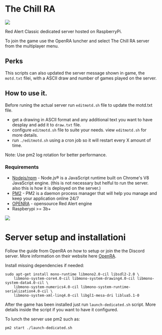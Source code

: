 # The Chill RA
![](https://cncnet.org/images/games/red-alert/logo.png)

Red Alert Classic dedicated server hosted on RaspberryPi. 

To join the game use the OpenRA luncher and select The Chill RA server from the multiplayer menu.

## Perks

This scripts can also updated the server message shown in game, the `motd.txt` filei, with a ASCII draw and number of games played on the server. 

## How to use it.

Before runing the actual server run `editmotd.sh` file to update the motd.txt file.

- get a drawing in ASCII format and any additional text you want to have desplay and add it to `draw.txt` file.
- configure `editmotd.sh` file to suite your needs. view `editmotd.sh` for more details. 
- run `./editmotd.sh` using a cron job so it will restart every X amount of time.

Note: Use pm2 log rotation for better performance.

### Requirements

 - [Nodejs/npm](https://nodejs.org/en/) - Node.js® is a JavaScript runtime built on Chrome's V8 JavaScript engine. (this is not necessary but helful to run the server. also this is how it is deployed on the server.)
 - [PM2](https://pm2.keymetrics.io/) - PM2 is a daemon process manager that will help you manage and keep your application online 24/7
 - [OPENRA](https://github.com/OpenRA/OpenRA) - opensource Red Alert engine
 - Raspberypi >= 3b+ 

![](https://www.openra.net/images/icons/ra_64x64.png)  

# Server setup and installationi

Follow the guide from OpenRA on how to setup or join the the Discord server. More information on their website here [OpenRA](https://openra.net).

Install missing dependencies if needed:

```
sudo apt-get install mono-runtime libmono2.0-cil libsdl2-2.0 \ 
	libmono-system-core4.0-cil libmono-system-drawing4.0-cil libmono-system-data4.0-cil \ 
	libmono-system-numerics4.0-cil libmono-system-runtime-serialization4.0-cil \
	libmono-system-xml-linq4.0-cil libgl1-mesa-dri liblua5.1-0
```

After the game has been installed just run `launch-dedicated.sh` script. More details inside the script if you want to have it configured.

To lunch the server use pm2 such as:

`pm2 start ./launch-dedicated.sh`
